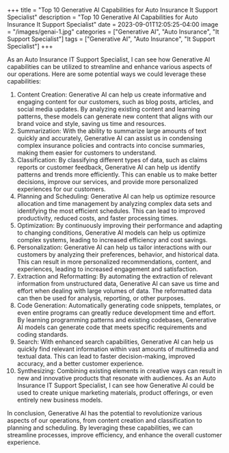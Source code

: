 +++
title = "Top 10 Generative AI Capabilities for Auto Insurance It Support Specialist"
description = "Top 10 Generative AI Capabilities for Auto Insurance It Support Specialist"
date = 2023-09-01T12:05:25-04:00
image = "/images/genai-1.jpg"
categories = ["Generative AI", "Auto Insurance", "It Support Specialist"]
tags = ["Generative AI", "Auto Insurance", "It Support Specialist"]
+++

As an Auto Insurance IT Support Specialist, I can see how Generative AI capabilities can be utilized to streamline and enhance various aspects of our operations. Here are some potential ways we could leverage these capabilities:

1. Content Creation: Generative AI can help us create informative and engaging content for our customers, such as blog posts, articles, and social media updates. By analyzing existing content and learning patterns, these models can generate new content that aligns with our brand voice and style, saving us time and resources.
2. Summarization: With the ability to summarize large amounts of text quickly and accurately, Generative AI can assist us in condensing complex insurance policies and contracts into concise summaries, making them easier for customers to understand.
3. Classification: By classifying different types of data, such as claims reports or customer feedback, Generative AI can help us identify patterns and trends more efficiently. This can enable us to make better decisions, improve our services, and provide more personalized experiences for our customers.
4. Planning and Scheduling: Generative AI can help us optimize resource allocation and time management by analyzing complex data sets and identifying the most efficient schedules. This can lead to improved productivity, reduced costs, and faster processing times.
5. Optimization: By continuously improving their performance and adapting to changing conditions, Generative AI models can help us optimize complex systems, leading to increased efficiency and cost savings.
6. Personalization: Generative AI can help us tailor interactions with our customers by analyzing their preferences, behavior, and historical data. This can result in more personalized recommendations, content, and experiences, leading to increased engagement and satisfaction.
7. Extraction and Reformatting: By automating the extraction of relevant information from unstructured data, Generative AI can save us time and effort when dealing with large volumes of data. The reformatted data can then be used for analysis, reporting, or other purposes.
8. Code Generation: Automatically generating code snippets, templates, or even entire programs can greatly reduce development time and effort. By learning programming patterns and existing codebases, Generative AI models can generate code that meets specific requirements and coding standards.
9. Search: With enhanced search capabilities, Generative AI can help us quickly find relevant information within vast amounts of multimedia and textual data. This can lead to faster decision-making, improved accuracy, and a better customer experience.
10. Synthesizing: Combining existing elements in creative ways can result in new and innovative products that resonate with audiences. As an Auto Insurance IT Support Specialist, I can see how Generative AI could be used to create unique marketing materials, product offerings, or even entirely new business models.

In conclusion, Generative AI has the potential to revolutionize various aspects of our operations, from content creation and classification to planning and scheduling. By leveraging these capabilities, we can streamline processes, improve efficiency, and enhance the overall customer experience.